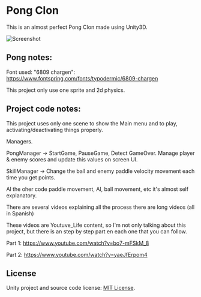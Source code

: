 Pong Clon
=========

This is an almost perfect Pong Clon made using Unity3D.


![Screenshot](pong.jpg)


Pong notes:
-----------

Font used: "6809 chargen": https://www.fontspring.com/fonts/typodermic/6809-chargen  

This project only use one sprite and 2d physics.


Project code notes:
-------------------

This project uses only one scene to show the Main menu and to play, activating/deactivating things properly.

Managers.

PongManager -> StartGame, PauseGame, Detect GameOver. Manage player & enemy scores and update this values on screen UI.

SkillManager -> Change the ball  and enemy paddle velocity movement each time you get points.


Al the oher code paddle movement, AI, ball movement, etc it's almost self explanatory.

There are several videos explaining all the process there are long videos (all in Spanish)

These videos are Youtuve_Life content, so I'm not only talking about this project, but there is an step by step part en each one that you can follow.

Part 1: https://www.youtube.com/watch?v=bo7-mFSkM_8  

Part 2: https://www.youtube.com/watch?v=yaeJfErpom4 


License
-------
Unity project and source code license:
[MIT License](https://opensource.org/licenses/MIT).
